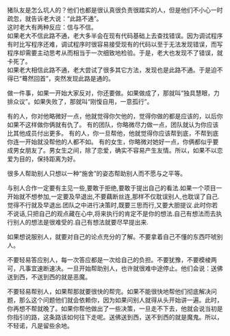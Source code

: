 
猪队友是怎么坑人的？他们也都是很认真很负责很踏实的人，但是他们不小心一时疏忽，就告诉老大说：“此路不通”。  
这时老大有两种反应：信与不信。  
如果老大不信此路不通，老大多半会在现有代码基础上去查找错误。因为调试程序有时比写程序还难，调试程序时很容易接受现有的代码以至于无法发现错误，而写程序却需要主动思考从而相当于一次细致地检验。于是，老大也发现不了错误，就卡死了。  
如果老大相信此路不通，老大尝试了很多其它方法，发现也是此路不通。于是迫不得已“蓦然回首”，突然发现此路是通的。  

做一件事，如果一开始大家反对，你还要做。如果做成了，那就叫“独具慧眼，力排众议”。如果失败了，那就叫“刚愎自用，一意孤行”。


有的人，你对他略微好一点，他就觉得你欠他的，觉得你做的都是应该的，以后你如果不这样做你俩就有仇了。
有的团队，你略微尽力做一点，团队就认为你应该比其他成员付出更多。
有的人，你一旦帮他，他就觉得你应该帮到底，不帮到底你连一开始就没帮他的人都不如。
有的女生，你略微对她好一点，你俩都似乎要成男女朋友了。男女生之间，除了恋爱，确实不容易产生友情。所以，如果不以恋爱为目的，保持距离为好。


很多人帮助别人只想以一种“施舍”的姿态帮助别人而不愿与之平等。


与别人合作一定要有主见一些,要敢于拒绝,要敢于提出自己的看法.如果一个项目一开始就不想参加,一定要及早退出,不要藕断丝连,那样不仅耽误别人,也耽误了自己.觉得不行就及早退出.团队之中进行决策时,既要三思而行,又要大胆提议.此时你若不说话,只把自己的观点藏在心中,将来执行的肯定不是你的想法.自己有想法而去执行别人的想法是很难受的.自己有想法就要尽早提出来.

如果想说服别人，就要对自己的论点充分的了解。不要拿着自己不懂的东西吓唬别人。

不要轻易答应别人，每一次答应都是一次给自己的负担。不要犹豫，不要模棱两可，凡事宜速断速决。一旦开始帮助别人，也许就很难中途停止。他们会说：送佛送到西，不送到西的就是恶魔。


不要轻易帮别人，如果帮那就要很快的帮完。如果不能很快地帮他们彻底解决问题，那么这个问题他们就会依赖你，因为如果问别人就得从头开始讲一遍。此时，你再想不帮就晚了。如果你帮他做出了一些决策，一旦走不下去，他就会说当初是你指引的路，这条路该如何往下走呢。送佛送到西，送不到西的就是魔鬼。所以，不轻诺，凡是留些余地。

